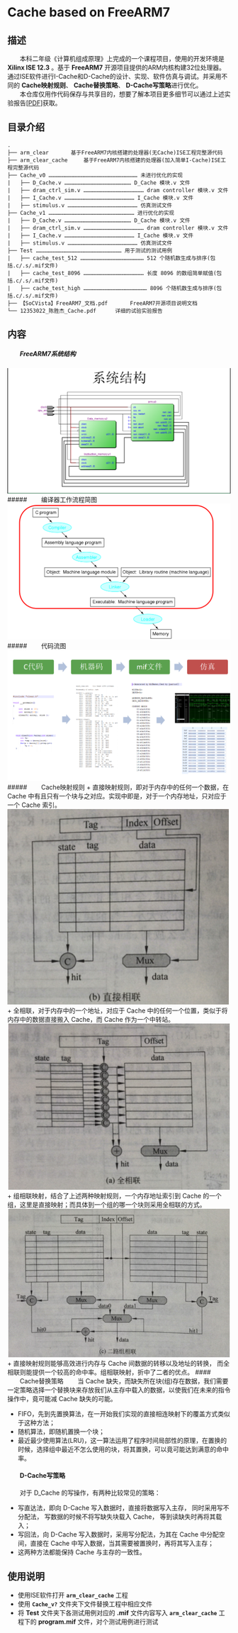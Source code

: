 # Cache based on FreeARM7  

## 描述
　　本科二年级《计算机组成原理》上完成的一个课程项目，使用的开发环境是 **Xilinx ISE 12.3** 。基于 **FreeARM7** 开源项目提供的ARM内核构建32位处理器。通过ISE软件进行I-Cache和D-Cache的设计、实现、软件仿真与调试。并采用不同的 **Cache映射规则**、 **Cache替换策略**、 **D-Cache写策略**进行优化。  
　　本仓库仅用作代码保存与共享目的，想要了解本项目更多细节可以通过上述实验报告[<a href="12353022_陈胜杰_Cache.pdf">PDF</a>]获取。

## 目录介绍 
    . 
    ├── arm_clear		基于FreeARM7内核搭建的处理器(无Cache)ISE工程完整源代码  
    ├── arm_clear_cache		基于FreeARM7内核搭建的处理器(加入简单I-Cache)ISE工程完整源代码
    ├── Cache_v0 ………………………………………………………………………… 未进行优化的实现
    |   ├── D_Cache.v ……………………………………………………… D_Cache 模块.v 文件
    |   ├── dram_ctrl_sim.v ………………………………………………… dram controller 模块.v 文件
    |   ├── I_Cache.v ………………………………………………………… I_Cache 模块.v 文件
    |   ├── stimulus.v ………………………………………………………… 仿真测试文件
    ├── Cache_v1 ……………………………………………………………………… 进行优化的实现
    |   ├── D_Cache.v ……………………………………………………… D_Cache 模块.v 文件
    |   ├── dram_ctrl_sim.v ………………………………………………… dram controller 模块.v 文件
    |   ├── I_Cache.v ………………………………………………………… I_Cache 模块.v 文件
    |   ├── stimulus.v ………………………………………………………… 仿真测试文件
    ├── Test ……………………………………………………………………… 用于测试的测试用例
    |   ├── cache_test_512 …………………………………………………… 512 个随机数生成与排序(包括.c/.s/.mif文件)
    |   ├── cache_test_8096 ………………………………………………… 长度 8096 的数组简单赋值(包括.c/.s/.mif文件)
    |   ├── cache_test_high …………………………………………………… 8096 个随机数生成与排序(包括.c/.s/.mif文件) 
    ├── 【SoCVista】FreeARM7_文档.pdf		FreeARM7开源项目说明文档
	└── 12353022_陈胜杰_Cache.pdf		详细的试验实验报告

## 内容
##### 　　FreeARM7系统结构
<center><img src="/FreeARM7_Architecture.png"/></center>
##### 　　编译器工作流程简图
<img src="/Compiler_routine.png" style="text-align:center" width="600px"/>
##### 　　代码流图
<center><img src="/Flow_Chart.png"/></center>
##### 　　Cache映射规则
+ 直接映射规则，即对于内存中的任何一个数据，在 Cache 中有且只有一个块与之对应。实现中即是，对于一个内存地址，只对应于一个 Cache 索引。  
<img src="/直接相联映射.png" style="text-align:center" width="500px"/>
+ 全相联，对于内存中的一个地址，对应于 Cache 中的任何一个位置，类似于将内存中的数据直接搬入 Cache，而 Cache 作为一个中转站。  
<center><img src="/全相联映射.png" width="500px"/></center>
+ 组相联映射，结合了上述两种映射规则，一个内存地址索引到 Cache 的一个组，这里是直接映射；而具体到一个组的哪一个块则采用全相联的方式。  
<center><img src="/二路组相联映射.png" width="500px"/></center>
+ 直接映射规则能够高效进行内存与 Cache 间数据的转移以及地址的转换， 而全相联则能提供一个较高的命中率。组相联映射，折中了二者的优点。
#### 　　Cache替换策略
　　当 Cache 缺失，而缺失所在块(组)存在数据，我们需要一定策略选择一个替换块来存放我们从主存中载入的数据，以使我们在未来的指令操作中，竟可能减 Cache 缺失的可能。 
 
+ FIFO，先到先置换算法，在一开始我们实现的直接相连映射下的覆盖方式类似于这种方法；
+ 随机算法，即随机置换一个块；
+ 最近最少使用算法(LRU)，这一算法运用了程序时间局部性的原理，在置换的时候，选择组中最近不怎么使用的块，将其置换，可以竟可能达到满意的命中率。
#### 　　D-Cache写策略
　　对于 D_Cache 的写操作，有两种比较常见的策略：

+ 写直达法，即向 D-Cache 写入数据时，直接将数据写入主存， 同时采用写不分配法， 写数据的时候不将写缺失块载入 Cache， 等到读缺失时再将其载入；
+ 写回法，向 D-Cache 写入数据时，采用写分配法，为其在 Cache 中分配空间，直接在 Cache 中写入数据，当其需要被置换时，再将其写入主存；
+ 这两种方法都能保持 Cache 与主存的一致性。

## 使用说明
+ 使用ISE软件打开 **`arm_clear_cache`** 工程
+ 使用 **`Cache_v?`** 文件夹下文件替换工程中相应文件
+ 将 **Test** 文件夹下各测试用例对应的 **.mif** 文件内容写入 **`arm_clear_cache`** 工程下的 **program.mif** 文件，对个测试用例进行测试  